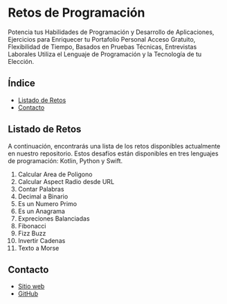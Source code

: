 # Retos de Programación

Potencia tus Habilidades de Programación y Desarrollo de Aplicaciones, Ejercicios para Enriquecer tu Portafolio Personal Acceso Gratuito, Flexibilidad de Tiempo, Basados en Pruebas Técnicas, Entrevistas Laborales Utiliza el Lenguaje de Programación y la Tecnología de tu Elección.

## Índice
- [Listado de Retos](#listado-de-retos)
- [Contacto](#contacto)


## Listado de Retos
A continuación, encontrarás una lista de los retos disponibles actualmente en nuestro repositorio. Estos desafíos están disponibles en tres lenguajes de programación: Kotlin, Python y Swift.

1. Calcular Area de Poligono
2. Calcular Aspect Radio desde URL
3. Contar Palabras
4. Decimal a Binario
5. Es un Numero Primo
6. Es un Anagrama
7. Expreciones Balanciadas
8. Fibonacci
9. Fizz Buzz
10. Invertir Cadenas
11. Texto a Morse


## Contacto
- [Sitio web](https://www.krispi.dev/home)
- [GitHub](https://github.com/KrispiDev)
